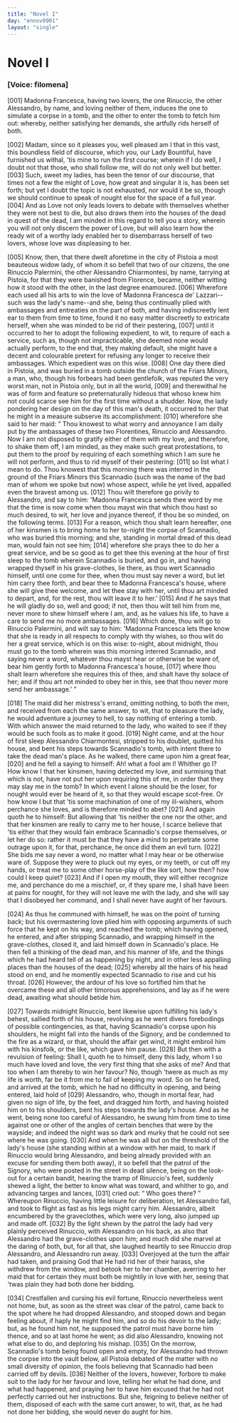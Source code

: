 ```yaml
---
title: "Novel I"
day: "ennov0901"
layout: "single"
---
```

<div id="nov0901" type="novella" who="filomena">
 <h1>
  Novel I
 </h1>
 <argument>
  <p>
   <h3>
    [Voice: filomena]
   </h3>
  </p>
  <p>
   <a name="p09010001">
    [001]
   </a>
   Madonna Francesca, having two lovers, the one Rinuccio,
 the other Alessandro, by name, and loving neither of
 them, induces the one to simulate a corpse in a tomb,
 and the other to enter the tomb to fetch him out:
 whereby, neither satisfying her demands, she artfully
 rids herself of both.
  </p>
 </argument>
 <div3 type="commentary" who="filomena">
  <p>
   <a name="p09010002">
    [002]
   </a>
   Madam,
   since so it pleases you, well pleased am I that in this
 vast, this boundless field of discourse, which you, our Lady Bountiful,
 have furnished us withal, 'tis mine to run the first course; wherein
 if I do well, I doubt not that those, who shall follow me, will do
 not only well but better.
   <a name="p09010003">
    [003]
   </a>
   Such, sweet my ladies, has been the tenor
 of our discourse, that times not a few the might of Love, how great
 and singular it is, has been set forth; but yet I doubt the topic is not
 exhausted, nor would it be so, though we should continue to speak
 of nought else for the space of a full year.
   <a name="p09010004">
    [004]
   </a>
   And as Love not only
 leads lovers to debate with themselves whether they were not best to
 die, but also draws them into the houses of the dead in quest of the
 dead, I am minded in this regard to tell you a story, wherein you
 will not only discern the power of Love, but will also learn how the
 ready wit of a worthy lady enabled her to disembarrass herself of two
 lovers, whose love was displeasing to her.
  </p>
 </div3>
 <p>
  <a name="p09010005">
   [005]
  </a>
  Know, then, that there dwelt aforetime in the city of Pistoia a
 most beauteous widow lady, of whom it so befell that two of our
 citizens, the one Rinuccio Palermini, the other Alessandro Chiarmontesi,
 by name, tarrying at Pistoia, for that they were banished
 from Florence, became, neither witting how it stood with the other,
 in the last degree enamoured.
  <a name="p09010006">
   [006]
  </a>
  Wherefore each used all his arts
  to win the love of Madonna Francesca de' Lazzari--such was the
 lady's name--and she, being thus continually plied with ambassages
 and entreaties on the part of both, and having indiscreetly lent ear
 to them from time to time, found it no easy matter discreetly to
 extricate herself, when she was minded to be rid of their pestering,
  <a name="p09010007">
   [007]
  </a>
  until it occurred to her to adopt the following expedient, to wit,
 to require of each a service, such as, though not impracticable,
 she deemed none would actually perform, to the end that, they
 making default, she might have a decent and colourable pretext
 for refusing any longer to receive their ambassages. Which expedient
 was on this wise.
  <a name="p09010008">
   [008]
  </a>
  One day there died in Pistoia, and was
 buried in a tomb outside the church of the Friars Minors, a man,
 who, though his forbears had been gentlefolk, was reputed the very
 worst man, not in Pistoia only, but in all the world,
  <a name="p09010009">
   [009]
  </a>
  and therewithal
 he was of form and feature so preternaturally hideous that
 whoso knew him not could scarce see him for the first time without
 a shudder. Now, the lady pondering her design on the day of this
 man's death, it occurred to her that he might in a measure subserve
 its accomplishment:
  <a name="p09010010">
   [010]
  </a>
  wherefore she said to her maid:
  <q direct="unspecified">
   Thou
 knowest to what worry and annoyance I am daily put by the
 ambassages of these two Florentines, Rinuccio and Alessandro.
 Now I am not disposed to gratify either of them with my love, and
 therefore, to shake them off, I am minded, as they make such great
 protestations, to put them to the proof by requiring of each something
 which I am sure he will not perform, and thus to rid myself
 of their pestering:
   <a name="p09010011">
    [011]
   </a>
   so list what I mean to do. Thou knowest that
 this morning there was interred in the ground of the Friars Minors
 this Scannadio (such was the name of the bad man of whom we
 spoke but now) whose aspect, while he yet lived, appalled even the
 bravest among us.
   <a name="p09010012">
    [012]
   </a>
   Thou wilt therefore go privily to Alessandro,
 and say to him: 'Madonna Francesca sends thee word by me that
 the time is now come when thou mayst win that which thou hast
 so much desired, to wit, her love and joyance thereof, if thou be so
 minded, on the following terms.
   <a name="p09010013">
    [013]
   </a>
   For a reason, which thou shalt
 learn hereafter, one of her kinsmen is to bring home to her to-night
 the corpse of Scannadio, who was buried this morning; and she,
 standing in mortal dread of this dead man, would fain not see him;
   <a name="p09010014">
    [014]
   </a>
   wherefore she prays thee to do her a great service, and be so good as
   to get thee this evening at the hour of first sleep to the tomb wherein
 Scannadio is buried, and go in, and having wrapped thyself in his
 grave-clothes, lie there, as thou wert Scannadio himself, until one
 come for thee, when thou must say never a word, but let him carry
 thee forth, and bear thee to Madonna Francesca's house, where she
 will give thee welcome, and let thee stay with her, until thou art
 minded to depart, and, for the rest, thou wilt leave it to her.'
   <a name="p09010015">
    [015]
   </a>
   And
 if he says that he will gladly do so, well and good; if not, then thou
 wilt tell him from me, never more to shew himself where I am,
 and, as he values his life, to have a care to send me no more ambassages.
   <a name="p09010016">
    [016]
   </a>
   Which done, thou wilt go to Rinuccio Palermini, and
 wilt say to him: 'Madonna Francesca lets thee know that she is
 ready in all respects to comply with thy wishes, so thou wilt do her
 a great service, which is on this wise: to-night, about midnight,
 thou must go to the tomb wherein was this morning interred
 Scannadio, and saying never a word, whatever thou mayst hear
 or otherwise be ware of, bear him gently forth to Madonna
 Francesca's house,
   <a name="p09010017">
    [017]
   </a>
   where thou shalt learn wherefore she requires
 this of thee, and shalt have thy solace of her; and if thou art not
 minded to obey her in this, see that thou never more send her
 ambassage.'
  </q>
 </p>
 <p>
  <a name="p09010018">
   [018]
  </a>
  The maid did her mistress's errand, omitting nothing, to both
 the men, and received from each the same answer, to wit, that to
 pleasure the lady, he would adventure a journey to hell, to say
 nothing of entering a tomb. With which answer the maid returned
 to the lady, who waited to see if they would be such fools as to make
 it good.
  <a name="p09010019">
   [019]
  </a>
  Night came, and at the hour of first sleep Alessandro
 Chiarmontesi, stripped to his doublet, quitted his house, and bent his
 steps towards Scannadio's tomb, with intent there to take the dead
 man's place. As he walked, there came upon him a great fear,
  <a name="p09010020">
   [020]
  </a>
  and
 he fell a saying to himself: Ah! what a fool am I! Whither go
 I? How know I that her kinsmen, having detected my love, and
 surmising that which is not, have not put her upon requiring this of
 me, in order that they may slay me in the tomb? In which event I
 alone should be the loser, for nought would ever be heard of it, so
 that they would escape scot-free. Or how know I but that 'tis
 some machination of one of my ill-wishers, whom perchance she
 loves, and is therefore minded to abet?
  <a name="p09010021">
   [021]
  </a>
  And again quoth he to
  himself: But allowing that 'tis neither the one nor the other, and
 that her kinsmen are really to carry me to her house, I scarce believe
 that 'tis either that they would fain embrace Scannadio's corpse themselves,
 or let her do so: rather it must be that they have a mind to
 perpetrate some outrage upon it, for that, perchance, he once did
 them an evil turn.
  <a name="p09010022">
   [022]
  </a>
  She bids me say never a word, no matter what
 I may hear or be otherwise ware of. Suppose they were to pluck
 out my eyes, or my teeth, or cut off my hands, or treat me to some
 other horse-play of the like sort, how then? how could I keep
 quiet?
  <a name="p09010023">
   [023]
  </a>
  And if I open my mouth, they will either recognize me,
 and perchance do me a mischief, or, if they spare me, I shall have
 been at pains for nought, for they will not leave me with the lady,
 and she will say that I disobeyed her command, and I shall never
 have aught of her favours.
 </p>
 <p>
  <a name="p09010024">
   [024]
  </a>
  As thus he communed with himself, he was on the point of
 turning back; but his overmastering love plied him with opposing
 arguments of such force that he kept on his way, and reached
 the tomb; which having opened, he entered, and after stripping
 Scannadio, and wrapping himself in the grave-clothes, closed it, and
 laid himself down in Scannadio's place. He then fell a thinking of the
 dead man, and his manner of life, and the things which he had heard
 tell of as happening by night, and in other less appalling places than
 the houses of the dead;
  <a name="p09010025">
   [025]
  </a>
  whereby all the hairs of his head stood on end,
 and he momently expected Scannadio to rise and cut his throat.
  <a name="p09010026">
   [026]
  </a>
  However, the ardour of his love so fortified him that he overcame
 these and all other timorous apprehensions, and lay as if he were
 dead, awaiting what should betide him.
 </p>
 <p>
  <a name="p09010027">
   [027]
  </a>
  Towards midnight Rinuccio, bent likewise upon fulfilling his
 lady's behest, sallied forth of his house, revolving as he went divers
 forebodings of possible contingencies, as that, having Scannadio's
 corpse upon his shoulders, he might fall into the hands of the Signory,
 and be condemned to the fire as a wizard, or that, should the affair
 get wind, it might embroil him with his kinsfolk, or the like, which
 gave him pause.
  <a name="p09010028">
   [028]
  </a>
  But then with a revulsion of feeling: Shall I,
 quoth he to himself, deny this lady, whom I so much have loved and
 love, the very first thing that she asks of me? And that too when
 I am thereby to win her favour? No, though 'twere as much as my
 life is worth, far be it from me to fail of keeping my word. So on
  he fared, and arrived at the tomb, which he had no difficulty in
 opening, and being entered, laid hold of
  <a name="p09010029">
   [029]
  </a>
  Alessandro, who, though
 in mortal fear, had given no sign of life, by the feet, and dragged
 him forth, and having hoisted him on to his shoulders, bent his steps
 towards the lady's house. And as he went, being none too careful
 of Alessandro, he swung him from time to time against one or other
 of the angles of certain benches that were by the wayside; and
 indeed the night was so dark and murky that he could not see where
 he was going.
  <a name="p09010030">
   [030]
  </a>
  And when he was all but on the threshold of the
 lady's house (she standing within at a window with her maid, to mark
 if Rinuccio would bring Alessandro, and being already provided with
 an excuse for sending them both away), it so befell that the patrol of
 the Signory, who were posted in the street in dead silence, being on
 the look-out for a certain bandit, hearing the tramp of Rinuccio's
 feet, suddenly shewed a light, the better to know what was toward,
 and whither to go, and advancing targes and lances,
  <a name="p09010031">
   [031]
  </a>
  cried out:
  <q direct="unspecified">
   Who goes there?
  </q>
  Whereupon Rinuccio, having little leisure
 for deliberation, let Alessandro fall, and took to flight as fast as his
 legs might carry him. Alessandro, albeit encumbered by the graveclothes,
 which were very long, also jumped up and made off.
  <a name="p09010032">
   [032]
  </a>
  By
 the light shewn by the patrol the lady had very plainly perceived
 Rinuccio, with Alessandro on his back, as also that Alessandro had
 the grave-clothes upon him; and much did she marvel at the daring
 of both, but, for all that, she laughed heartily to see Rinuccio drop
 Alessandro, and Alessandro run away.
  <a name="p09010033">
   [033]
  </a>
  Overjoyed at the turn the
 affair had taken, and praising God that He had rid her of their harass,
 she withdrew from the window, and betook her to her chamber,
 averring to her maid that for certain they must both be mightily in
 love with her, seeing that 'twas plain they had both done her
 bidding.
 </p>
 <p>
  <a name="p09010034">
   [034]
  </a>
  Crestfallen and cursing his evil fortune, Rinuccio nevertheless
 went not home, but, as soon as the street was clear of the patrol,
 came back to the spot where he had dropped Alessandro, and stooped
 down and began feeling about, if haply he might find him, and so do
 his devoir to the lady; but, as he found him not, he supposed the
 patrol must have borne him thence, and so at last home he went; as
 did also Alessandro, knowing not what else to do, and deploring his
 mishap.
  <a name="p09010035">
   [035]
  </a>
  On the morrow, Scannadio's tomb being found open and
  empty, for Alessandro had thrown the corpse into the vault below,
 all Pistoia debated of the matter with no small diversity of opinion,
 the fools believing that Scannadio had been carried off by devils.
  <a name="p09010036">
   [036]
  </a>
  Neither of the lovers, however, forbore to make suit to the lady for
 her favour and love, telling her what he had done, and what had happened,
 and praying her to have him excused that he had not perfectly
 carried out her instructions. But she, feigning to believe neither of
 them, disposed of each with the same curt answer, to wit, that, as he
 had not done her bidding, she would never do aught for him.
 </p>
</div>